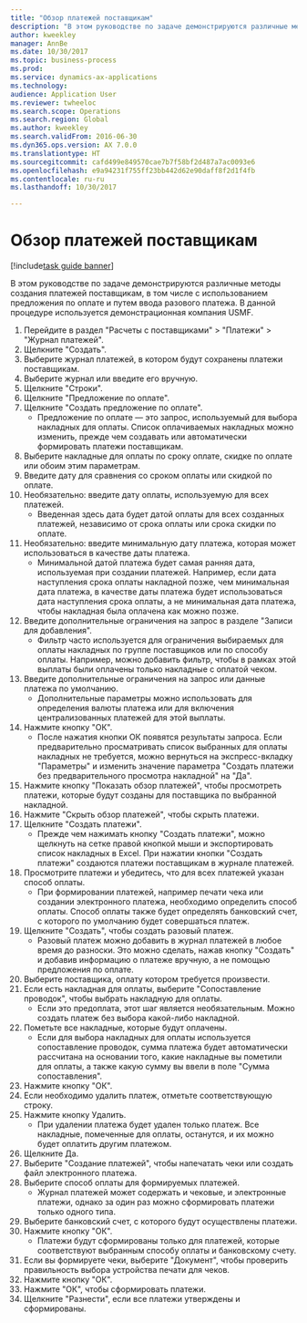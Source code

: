 ```yaml
--- 
title: "Обзор платежей поставщикам"
description: "В этом руководстве по задаче демонстрируются различные методы создания платежей поставщикам, в том числе с использованием предложения по оплате и путем ввода разового платежа."
author: kweekley
manager: AnnBe
ms.date: 10/30/2017
ms.topic: business-process
ms.prod: 
ms.service: dynamics-ax-applications
ms.technology: 
audience: Application User
ms.reviewer: twheeloc
ms.search.scope: Operations
ms.search.region: Global
ms.author: kweekley
ms.search.validFrom: 2016-06-30
ms.dyn365.ops.version: AX 7.0.0
ms.translationtype: HT
ms.sourcegitcommit: cafd499e849570cae7b7f58bf2d487a7ac0093e6
ms.openlocfilehash: e9a94231f755ff23bb442d62e90daff8f2d1f4fb
ms.contentlocale: ru-ru
ms.lasthandoff: 10/30/2017

---
```

# <a name="vendor-payment-overview"></a>Обзор платежей поставщикам

[!include[task guide banner](../../includes/task-guide-banner.md)]

В этом руководстве по задаче демонстрируются различные методы создания платежей поставщикам, в том числе с использованием предложения по оплате и путем ввода разового платежа. В данной процедуре используется демонстрационная компания USMF.

1. Перейдите в раздел "Расчеты с поставщиками" > "Платежи" > "Журнал платежей".
2. Щелкните "Создать".
3. Выберите журнал платежей, в котором будут сохранены платежи поставщикам. 
4. Выберите журнал или введите его вручную.
5. Щелкните "Строки".
6. Щелкните "Предложение по оплате".
7. Щелкните "Создать предложение по оплате".
    * Предложение по оплате — это запрос, используемый для выбора накладных для оплаты. Список оплачиваемых накладных можно изменить, прежде чем создавать или автоматически формировать платежи поставщикам.  
8. Выберите накладные для оплаты по сроку оплате, скидке по оплате или обоим этим параметрам. 
9. Введите дату для сравнения со сроком оплаты или скидкой по оплате. 
10. Необязательно: введите дату оплаты, используемую для всех платежей.
    * Введенная здесь дата будет датой оплаты для всех созданных платежей, независимо от срока оплаты или срока скидки по оплате.  
11. Необязательно: введите минимальную дату платежа, которая может использоваться в качестве даты платежа.
    * Минимальной датой платежа будет самая ранняя дата, используемая при создании платежей. Например, если дата наступления срока оплаты накладной позже, чем минимальная дата платежа, в качестве даты платежа будет использоваться дата наступления срока оплаты, а не минимальная дата платежа, чтобы накладная была оплачена как можно позже.  
12. Введите дополнительные ограничения на запрос в разделе "Записи для добавления".
    * Фильтр часто используется для ограничения выбираемых для оплаты накладных по группе поставщиков или по способу оплаты. Например, можно добавить фильтр, чтобы в рамках этой выплаты были оплачены только накладные с оплатой чеком.  
13. Введите дополнительные ограничения на запрос или данные платежа по умолчанию. 
    * Дополнительные параметры можно использовать для определения валюты платежа или для включения централизованных платежей для этой выплаты.  
14. Нажмите кнопку "OК".
    * После нажатия кнопки ОК появятся результаты запроса. Если предварительно просматривать список выбранных для оплаты накладных не требуется, можно вернуться на экспресс-вкладку "Параметры" и изменить значение параметра "Создать платежи без предварительного просмотра накладной" на "Да".  
15. Нажмите кнопку "Показать обзор платежей", чтобы просмотреть платежи, которые будут созданы для поставщика по выбранной накладной.
16. Нажмите "Скрыть обзор платежей", чтобы скрыть платежи. 
17. Щелкните "Создать платежи".
    * Прежде чем нажимать кнопку "Создать платежи", можно щелкнуть на сетке правой кнопкой мыши и экспортировать список накладных в Excel. При нажатии кнопки "Создать платежи" создаются платежи поставщикам в журнале платежей.  
18. Просмотрите платежи и убедитесь, что для всех платежей указан способ оплаты. 
    * При формировании платежей, например печати чека или создании электронного платежа, необходимо определить способ оплаты. Способ оплаты также будет определять банковский счет, с которого по умолчанию будет совершаться платеж.  
19. Щелкните "Создать", чтобы создать разовый платеж.
    * Разовый платеж можно добавить в журнал платежей в любое время до разноски. Это можно сделать, нажав кнопку "Создать" и добавив информацию о платеже вручную, а не помощью предложения по оплате.  
20. Выберите поставщика, оплату котором требуется произвести.
21. Если есть накладная для оплаты, выберите "Сопоставление проводок", чтобы выбрать накладную для оплаты.
    * Если это предоплата, этот шаг является необязательным. Можно создать платеж без выбора какой-либо накладной.  
22. Пометьте все накладные, которые будут оплачены.
    * Если для выбора накладных для оплаты используется сопоставление проводок, сумма платежа будет автоматически рассчитана на основании того, какие накладные вы пометили для оплаты, а также какую сумму вы ввели в поле "Сумма сопоставления".  
23. Нажмите кнопку "OК".
24. Если необходимо удалить платеж, отметьте соответствующую строку.
25. Нажмите кнопку Удалить.
    * При удалении платежа будет удален только платеж. Все накладные, помеченные для оплаты, останутся, и их можно будет оплатить другим платежом.  
26. Щелкните Да.
27. Выберите "Создание платежей", чтобы напечатать чеки или создать файл электронного платежа.
28. Выберите способ оплаты для формируемых платежей.
    * Журнал платежей может содержать и чековые, и электронные платежи, однако за один раз можно сформировать платежи только одного типа.  
29. Выберите банковский счет, с которого будут осуществлены платежи.
30. Нажмите кнопку "OК".
    * Платежи будут сформированы только для платежей, которые соответствуют выбранным способу оплаты и банковскому счету.  
31. Если вы формируете чеки, выберите "Документ", чтобы проверить правильность выбора устройства печати для чеков.
32. Нажмите кнопку "OК".
33. Нажмите "ОК", чтобы сформировать платежи.
34. Щелкните "Разнести", если все платежи утверждены и сформированы. 



